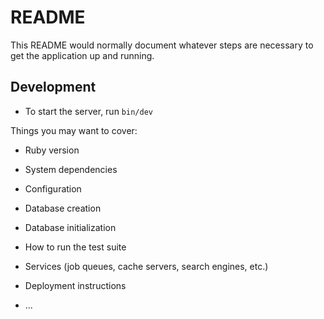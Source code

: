 # README

This README would normally document whatever steps are necessary to get the
application up and running.

## Development

- To start the server, run `bin/dev`



Things you may want to cover:

* Ruby version

* System dependencies

* Configuration

* Database creation

* Database initialization

* How to run the test suite

* Services (job queues, cache servers, search engines, etc.)

* Deployment instructions

* ...
